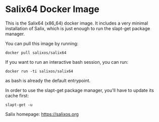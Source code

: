 # Salix64 Docker Image

This is the Salix64 (x86_64) docker image. It includes a very minimal
installation of Salix, which is just enough to run the slapt-get package
manager.

You can pull this image by running:
```
docker pull salixos/salix64
```

If you want to run an interactive bash session, you can run:
```
docker run -ti salixos/salix64
```
as bash is already the default entrypoint.

In order to use the slapt-get package manager, you'll have to update its
cache first:
```
slapt-get -u
```

Salix homepage: https://salixos.org


